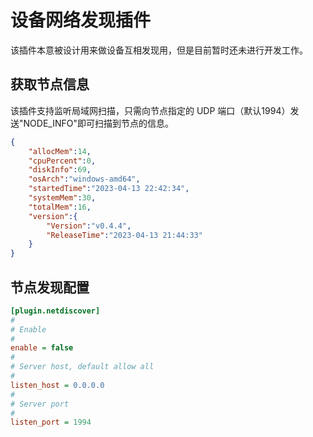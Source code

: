 # 设备网络发现插件
该插件本意被设计用来做设备互相发现用，但是目前暂时还未进行开发工作。
## 获取节点信息
该插件支持监听局域网扫描，只需向节点指定的 UDP 端口（默认1994）发送"NODE_INFO"即可扫描到节点的信息。
```json
{
    "allocMem":14,
    "cpuPercent":0,
    "diskInfo":69,
    "osArch":"windows-amd64",
    "startedTime":"2023-04-13 22:42:34",
    "systemMem":30,
    "totalMem":16,
    "version":{
        "Version":"v0.4.4",
        "ReleaseTime":"2023-04-13 21:44:33"
    }
}
```

## 节点发现配置
```ini
[plugin.netdiscover]
#
# Enable
#
enable = false
#
# Server host, default allow all
#
listen_host = 0.0.0.0
#
# Server port
#
listen_port = 1994
```